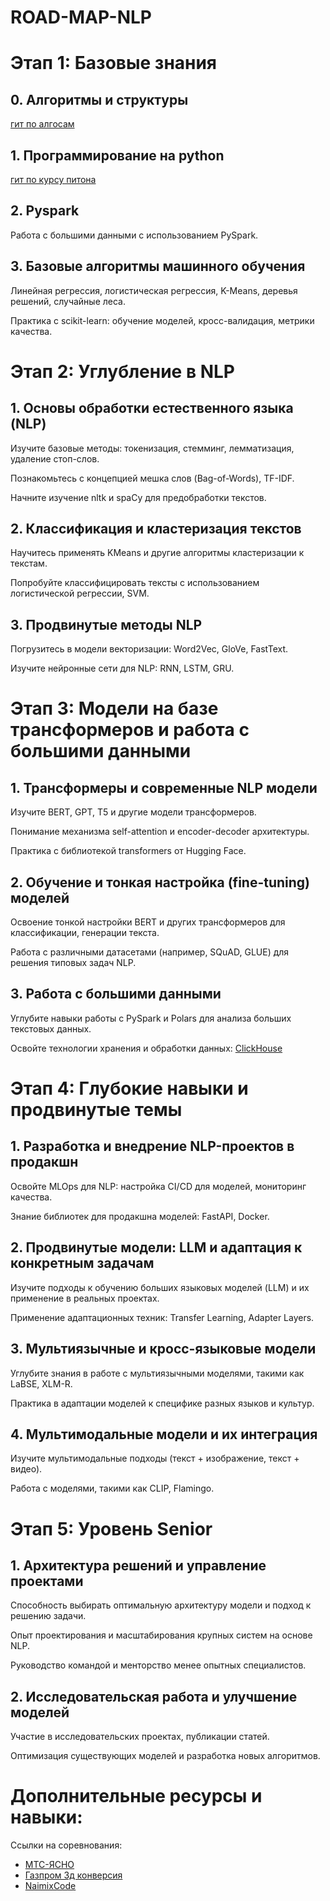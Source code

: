 # ROAD-MAP-NLP

# Этап 1: Базовые знания 
## 0. Алгоритмы и структуры

[гит по алгосам](https://github.com/HeyBossy/algos_and_structure/tree/main)
## 1. Программирование  на python

[гит по курсу питона](https://github.com/HeyBossy/BasePython)

## 2. Pyspark

Работа с большими данными с использованием PySpark.

## 3. Базовые алгоритмы машинного обучения

Линейная регрессия, логистическая регрессия, K-Means, деревья решений, случайные леса.

Практика с scikit-learn: обучение моделей, кросс-валидация, метрики качества.




# Этап 2: Углубление в NLP 

## 1. Основы обработки естественного языка (NLP)

Изучите базовые методы: токенизация, стемминг, лемматизация, удаление стоп-слов.

Познакомьтесь с концепцией мешка слов (Bag-of-Words), TF-IDF.

Начните изучение nltk и spaCy для предобработки текстов.



## 2. Классификация и кластеризация текстов

Научитесь применять KMeans и другие алгоритмы кластеризации к текстам.

Попробуйте классифицировать тексты с использованием логистической регрессии, SVM.



## 3. Продвинутые методы NLP

Погрузитесь в модели векторизации: Word2Vec, GloVe, FastText.

Изучите нейронные сети для NLP: RNN, LSTM, GRU.




# Этап 3: Модели на базе трансформеров и работа с большими данными 

## 1. Трансформеры и современные NLP модели

Изучите BERT, GPT, T5 и другие модели трансформеров.

Понимание механизма self-attention и encoder-decoder архитектуры.

Практика с библиотекой transformers от Hugging Face.



## 2. Обучение и тонкая настройка (fine-tuning) моделей

Освоение тонкой настройки BERT и других трансформеров для классификации, генерации текста.

Работа с различными датасетами (например, SQuAD, GLUE) для решения типовых задач NLP.



## 3. Работа с большими данными

Углубите навыки работы с PySpark и Polars для анализа больших текстовых данных.

Освойте технологии хранения и обработки данных: [ClickHouse](https://github.com/HeyBossy/Clickhouse)





# Этап 4: Глубокие навыки и продвинутые темы 

## 1. Разработка и внедрение NLP-проектов в продакшн

Освойте MLOps для NLP: настройка CI/CD для моделей, мониторинг качества.

Знание библиотек для продакшна моделей: FastAPI, Docker.



## 2. Продвинутые модели: LLM и адаптация к конкретным задачам

Изучите подходы к обучению больших языковых моделей (LLM) и их применение в реальных проектах.

Применение адаптационных техник: Transfer Learning, Adapter Layers.



## 3. Мультиязычные и кросс-языковые модели

Углубите знания в работе с мультиязычными моделями, такими как LaBSE, XLM-R.

Практика в адаптации моделей к специфике разных языков и культур.



## 4. Мультимодальные модели и их интеграция

Изучите мультимодальные подходы (текст + изображение, текст + видео).

Работа с моделями, такими как CLIP, Flamingo.




# Этап 5: Уровень Senior 

## 1. Архитектура решений и управление проектами

Способность выбирать оптимальную архитектуру модели и подход к решению задачи.

Опыт проектирования и масштабирования крупных систем на основе NLP.

Руководство командой и менторство менее опытных специалистов.



## 2. Исследовательская работа и улучшение моделей

Участие в исследовательских проектах, публикации статей.

Оптимизация существующих моделей и разработка новых алгоритмов.




# Дополнительные ресурсы и навыки:

Ссылки на соревнования:
- [МТС-ЯСНО](https://github.com/HeyBossy/yasno)
- [Газпром 3д конверсия](https://github.com/HeyBossy/conversion_3d_party)
- [NaimixCode](https://github.com/HeyBossy/taro_front)

